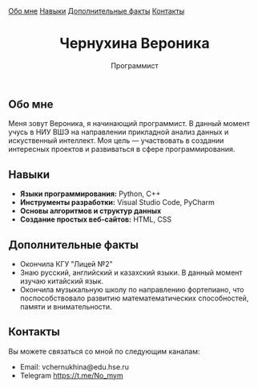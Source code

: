 <!DOCTYPE html>
<html lang="ru">
<head>
    <meta charset="UTF-8">
    <meta name="viewport" content="width=device-width, initial-scale=1.0">
    <title>Резюме</title>
    <link rel="stylesheet" href="css.css">
</head>
<body>
    <nav>
        <a href="#about">Обо мне</a>
        <a href="#skills">Навыки</a>
        <a href="#projects">Дополнительные факты</a>
        <a href="#contact">Контакты</a>
    </nav>
<header>
    <div class="containerr">
        <h1>Чернухина Вероника</h1>
        <p>Программист</p>
    </div>
</header>

<section id="about">
    <h2>Обо мне</h2>
    <p>Меня зовут Вероника, я начинающий программист. В данный момент учусь в НИУ ВШЭ на направлении прикладной анализ данных и искуственный интеллект. Моя цель — участвовать в создании интересных проектов и развиваться в сфере программирования.</p>
</section>

<section id="skills">
    <h2>Навыки</h2>
    <ul>
        <li><strong>Языки программирования:</strong> Python, C++</li>
        <li><strong>Инструменты разработки:</strong> Visual Studio Code, PyCharm</li>
        <li><strong>Основы алгоритмов и структур данных</strong></li>
        <li><strong>Создание простых веб-сайтов:</strong> HTML, CSS</li>
    </ul>
</section>

<section id="projects">
    <h2>Дополнительные факты</h2>
    <ul>
        <li>Окончила КГУ "Лицей №2"</li>
        <li>Знаю русский, английский и казахский языки. В данный момент изучаю китайский язык.</li>
        <li>Окончила музыкальную школу по направлению фортепиано, что поспособствовало развитию математематических способностей, памяти и внимательности.</li>
    </ul>
</section>

<section id="contact">
    <h2>Контакты</h2>
    <p>Вы можете связаться со мной по следующим каналам:</p>
    <ul>
        <li>Email: vchernukhina@edu.hse.ru</li>
        <li>Telegram <a href="https://t.me/No_mym">https://t.me/No_mym</a></li>
    </ul>
</section>

</body>
</html>
